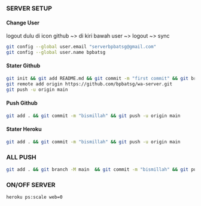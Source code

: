 ### SERVER SETUP

#### Change User
logout dulu di icon github ~> di kiri bawah user ~> logout ~> sync
```bash
git config --global user.email "serverbpbatsg@gmail.com"
git config --global user.name bpbatsg
```

#### Stater Github
```bash
git init && git add README.md && git commit -m "first commit" && git branch -M main
git remote add origin https://github.com/bpbatsg/wa-server.git
git push -u origin main
```

#### Push Github
```bash
git add . && git commit -m "bismillah" && git push -u origin main
```

#### Stater Heroku
```bash
git add . && git commit -m "bismillah" && git push -u origin main
```

### ALL PUSH
```bash
git add . && git branch -M main  && git commit -m "bismillah" && git push -f origin main && git push heroku HEAD:master
```

### ON/OFF SERVER
```bash
heroku ps:scale web=0
```